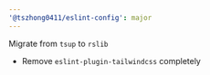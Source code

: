 ```yaml
---
'@tszhong0411/eslint-config': major
---
```


Migrate from `tsup` to `rslib`

- Remove `eslint-plugin-tailwindcss` completely
